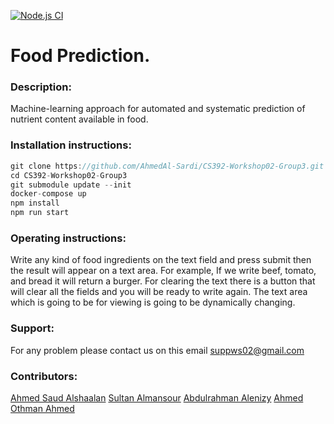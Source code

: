 [![Node.js CI](https://github.com/AhmedAl-Sardi/CS392-Workshop02-Group3/actions/workflows/node.js.yml/badge.svg)](https://github.com/AhmedAl-Sardi/CS392-Workshop02-Group3/actions/workflows/node.js.yml)
# Food Prediction.
### Description:
Machine-learning approach for automated and systematic prediction of nutrient content available in food.
### Installation instructions:
```js
git clone https://github.com/AhmedAl-Sardi/CS392-Workshop02-Group3.git
cd CS392-Workshop02-Group3
git submodule update --init
docker-compose up 
npm install
npm run start
```
### Operating instructions:
Write any kind of food ingredients on the text field and press submit then the result will appear on a text area. For example, If we write beef, tomato, and bread it will return a burger. For clearing the text there is a button that will clear all the fields and you will be ready to write again. The text area which is going to be for viewing is going to be dynamically changing.
### Support:
For any problem please contact us on this email suppws02@gmail.com
### Contributors:
[Ahmed Saud Alshaalan](https://github.com/AhmedSaudA)
[Sultan Almansour](https://github.com/sultan209)
[Abdulrahman Alenizy](https://github.com/abdulrahman-alanzi)
[Ahmed Othman Ahmed](https://github.com/AhmedAl-Sardi)
